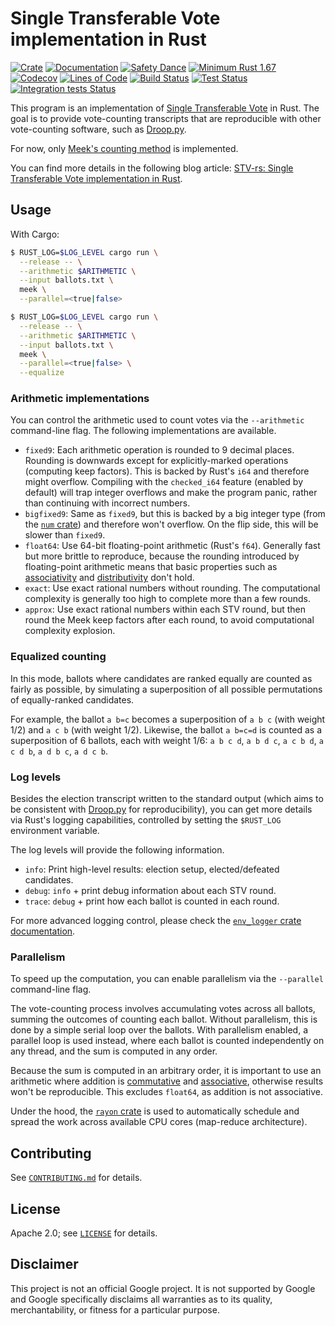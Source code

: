# Single Transferable Vote implementation in Rust

[![Crate](https://img.shields.io/crates/v/stv-rs.svg)](https://crates.io/crates/stv-rs)
[![Documentation](https://docs.rs/stv-rs/badge.svg)](https://docs.rs/stv-rs)
[![Safety Dance](https://img.shields.io/badge/unsafe-forbidden-success.svg)](https://github.com/rust-secure-code/safety-dance/)
[![Minimum Rust 1.67](https://img.shields.io/badge/rust-1.67%2B-orange.svg)](https://github.com/rust-lang/rust/blob/master/RELEASES.md#version-1670-2023-01-26)
[![Codecov](https://codecov.io/gh/gendx/stv-rs/branch/main/graph/badge.svg?token=JB5S8MYBZ0)](https://codecov.io/gh/gendx/stv-rs)
[![Lines of Code](https://tokei.rs/b1/github/gendx/stv-rs?category=code)](https://github.com/XAMPPRocky/tokei_rs)
[![Build Status](https://github.com/gendx/stv-rs/workflows/Build/badge.svg)](https://github.com/gendx/stv-rs/actions/workflows/build.yml)
[![Test Status](https://github.com/gendx/stv-rs/workflows/Tests/badge.svg)](https://github.com/gendx/stv-rs/actions/workflows/tests.yml)
[![Integration tests Status](https://github.com/gendx/stv-rs/workflows/Integration%20tests/badge.svg)](https://github.com/gendx/stv-rs/actions/workflows/integration.yml)

This program is an implementation of
[Single Transferable Vote](https://en.wikipedia.org/wiki/Single_transferable_vote)
in Rust. The goal is to provide vote-counting transcripts that are reproducible
with other vote-counting software, such as
[Droop.py](https://github.com/jklundell/droop).

For now, only
[Meek's counting method](https://en.wikipedia.org/wiki/Counting_single_transferable_votes#Meek)
is implemented.

You can find more details in the following blog article: [STV-rs: Single Transferable Vote implementation in Rust](https://gendignoux.com/blog/2023/03/27/single-transferable-vote.html).

## Usage

With Cargo:

```bash
$ RUST_LOG=$LOG_LEVEL cargo run \
  --release -- \
  --arithmetic $ARITHMETIC \
  --input ballots.txt \
  meek \
  --parallel=<true|false>
```

```bash
$ RUST_LOG=$LOG_LEVEL cargo run \
  --release -- \
  --arithmetic $ARITHMETIC \
  --input ballots.txt \
  meek \
  --parallel=<true|false> \
  --equalize
```

### Arithmetic implementations

You can control the arithmetic used to count votes via the `--arithmetic`
command-line flag. The following implementations are available.

-   `fixed9`: Each arithmetic operation is rounded to 9 decimal places. Rounding
    is downwards except for explicitly-marked operations (computing keep
    factors). This is backed by Rust's `i64` and therefore might overflow.
    Compiling with the `checked_i64` feature (enabled by default) will trap
    integer overflows and make the program panic, rather than continuing with
    incorrect numbers.
-   `bigfixed9`: Same as `fixed9`, but this is backed by a big integer type
    (from the [`num` crate](https://crates.io/crates/num)) and therefore won't
    overflow. On the flip side, this will be slower than `fixed9`.
-   `float64`: Use 64-bit floating-point arithmetic (Rust's `f64`). Generally
    fast but more brittle to reproduce, because the rounding introduced by
    floating-point arithmetic means that basic properties such as
    [associativity](https://en.wikipedia.org/wiki/Associative_property) and
    [distributivity](https://en.wikipedia.org/wiki/Distributive_property) don't
    hold.
-   `exact`: Use exact rational numbers without rounding. The computational
    complexity is generally too high to complete more than a few rounds.
-   `approx`: Use exact rational numbers within each STV round, but then round
    the Meek keep factors after each round, to avoid computational complexity
    explosion.

### Equalized counting

In this mode, ballots where candidates are ranked equally are counted as fairly
as possible, by simulating a superposition of all possible permutations of
equally-ranked candidates.

For example, the ballot `a b=c` becomes a superposition of `a b c` (with weight
1/2) and `a c b` (with weight 1/2). Likewise, the ballot `a b=c=d` is counted as
a superposition of 6 ballots, each with weight 1/6: `a b c d`, `a b d c`, `a c b
d`, `a c d b`, `a d b c`, `a d c b`.

### Log levels

Besides the election transcript written to the standard output (which aims to be
consistent with [Droop.py](https://github.com/jklundell/droop) for
reproducibility), you can get more details via Rust's logging capabilities,
controlled by setting the `$RUST_LOG` environment variable.

The log levels will provide the following information.

-   `info`: Print high-level results: election setup, elected/defeated
    candidates.
-   `debug`: `info` + print debug information about each STV round.
-   `trace`: `debug` + print how each ballot is counted in each round.

For more advanced logging control, please check the
[`env_logger` crate documentation](https://crates.io/crates/env_logger).

### Parallelism

To speed up the computation, you can enable parallelism via the `--parallel`
command-line flag.

The vote-counting process involves accumulating votes across all ballots,
summing the outcomes of counting each ballot. Without parallelism, this is done
by a simple serial loop over the ballots. With parallelism enabled, a parallel
loop is used instead, where each ballot is counted independently on any thread,
and the sum is computed in any order.

Because the sum is computed in an arbitrary order, it is important to use an
arithmetic where addition is
[commutative](https://en.wikipedia.org/wiki/Commutative_property) and
[associative](https://en.wikipedia.org/wiki/Associative_property), otherwise
results won't be reproducible. This excludes `float64`, as addition is not
associative.

Under the hood, the [`rayon` crate](https://crates.io/crates/rayon) is used to
automatically schedule and spread the work across available CPU cores
(map-reduce architecture).

## Contributing

See [`CONTRIBUTING.md`](CONTRIBUTING.md) for details.

## License

Apache 2.0; see [`LICENSE`](LICENSE) for details.

## Disclaimer

This project is not an official Google project. It is not supported by Google
and Google specifically disclaims all warranties as to its quality,
merchantability, or fitness for a particular purpose.
